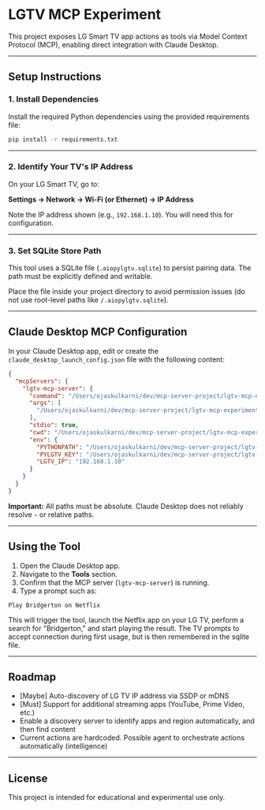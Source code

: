 # LGTV MCP Experiment

This project exposes LG Smart TV app actions as tools via Model Context Protocol (MCP), enabling direct integration with Claude Desktop.

---

## Setup Instructions

### 1. Install Dependencies

Install the required Python dependencies using the provided requirements file:

```bash
pip install -r requirements.txt
```

---

### 2. Identify Your TV's IP Address

On your LG Smart TV, go to:

**Settings → Network → Wi-Fi (or Ethernet) → IP Address**

Note the IP address shown (e.g., `192.168.1.10`). You will need this for configuration.

---

### 3. Set SQLite Store Path

This tool uses a SQLite file (`.aiopylgtv.sqlite`) to persist pairing data. The path must be explicitly defined and writable.

Place the file inside your project directory to avoid permission issues (do not use root-level paths like `/.aiopylgtv.sqlite`).

---

## Claude Desktop MCP Configuration

In your Claude Desktop app, edit or create the `claude_desktop_launch_config.json` file with the following content:

```json
{
  "mcpServers": {
    "lgtv-mcp-server": {
      "command": "/Users/ojaskulkarni/dev/mcp-server-project/lgtv-mcp-experiment/mcp_env/bin/python",
      "args": [
        "/Users/ojaskulkarni/dev/mcp-server-project/lgtv-mcp-experiment/mcp-server/main.py"
      ],
      "stdio": true,
      "cwd": "/Users/ojaskulkarni/dev/mcp-server-project/lgtv-mcp-experiment",
      "env": {
        "PYTHONPATH": "/Users/ojaskulkarni/dev/mcp-server-project/lgtv-mcp-experiment",
        "PYLGTV_KEY": "/Users/ojaskulkarni/dev/mcp-server-project/lgtv-mcp-experiment/.aiopylgtv.sqlite",
        "LGTV_IP": "192.168.1.10"
      }
    }
  }
}
```

**Important:** All paths must be absolute. Claude Desktop does not reliably resolve `~` or relative paths.

---

## Using the Tool

1. Open the Claude Desktop app.
2. Navigate to the **Tools** section.
3. Confirm that the MCP server (`lgtv-mcp-server`) is running.
4. Type a prompt such as:

```
Play Bridgerton on Netflix
```

This will trigger the tool, launch the Netflix app on your LG TV, perform a search for "Bridgerton," and start playing the result.
The TV prompts to accept connection during first usage, but is then remembered in the sqlite file.

---

## Roadmap

- [Maybe] Auto-discovery of LG TV IP address via SSDP or mDNS
- [Must] Support for additional streaming apps (YouTube, Prime Video, etc.)
- Enable a discovery server to identify apps and region automatically, and then find content
- Current actions are hardcoded. Possible agent to orchestrate actions automatically (intelligence)

---

## License

This project is intended for educational and experimental use only.